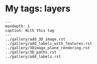 # My tags: layers

```{toctree}
---
maxdepth: 1
caption: With this tag
---
../gallery/add_3D_image.rst
../gallery/add_labels_with_features.rst
../gallery/3Dimage_plane_rendering.rst
../gallery/3D_paths.rst
../gallery/add_labels.rst
```
